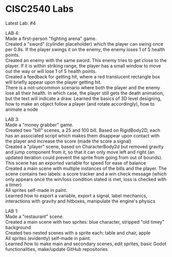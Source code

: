 # CISC2540 Labs
Latest Lab: #4

LAB 4:\
Made a first-person "fighting arena" game.\
Created a "sword" (cylinder placeholder) which the player can swing once per 0.8s. If the player swings it on the enemy, the enemy loses 1 of 5 health points.\
Created an enemy with the same sword. This enemy tries to get close to the player. If it is within striking range, the player has a small window to move out the way or will lose 1 of 5 health points.\
Created a feedback for getting hit, where a red translucent rectangle box will briefly appear upon the player getting hit.\
There is a not-uncommon scenario where both the player and the enemy lose all their health. In which case, the player still gets the death animation, but the text will indicate a draw.
Learned the basics of 3D level designing, how to make an object follow a player (and rotate accordingly), how to animate a node

LAB 3:\
Made a "money grabber" game.\
Created two "bill" scenes, a 25 and 100 bill. Based on RigidBody2D, each has an associated script which makes them disappear upon contact with the player and increase the score (made the score a signal)\
Created a "player" scene, based on CharacterBody2d but removed gravity and jump component from it, so that it can only move left and right (an updated iteration could prevent the sprite from going from out of bounds). This scene has an exported variable for speed for ease of balance\
Created a main scene with multiple instances of the bills and the player. The scene contains two labels: a score tracker and a win check message (which only appears once the win/loss condition stated is met, loss is checked with a timer)\
All sprites self-made in paint.\
Learned how to export a variable, export a signal, label mechanics, interactions with gravity and hitboxes, manipulate the engine's physics


LAB 1:\
Made a "restaurant" scene.\
Created a main scene with two sprites: blue character, stripped "old timey" background\
Created two nested scenes with a sprite each: table and chair, apple\
All sprites (evidently) self-made in paint.\
Learned how to make main and secondary scenes, edit sprites, basic Godot functionalities, make/update GitHub repositories
